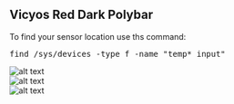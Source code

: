 ## Vicyos Red Dark Polybar

To find your sensor location use ths command:

<pre>find /sys/devices -type f -name "temp*_input" </pre>

![alt text](https://i.imgur.com/G28R3Qu.jpg) <br />
![alt text](https://i.imgur.com/yxCRtW6.jpg) <br />
![alt text](https://i.imgur.com/c3naLXT.jpg) <br />






